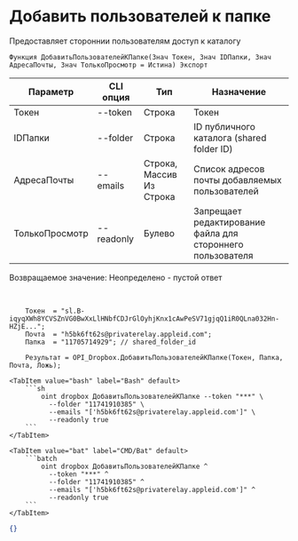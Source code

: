 ﻿---
sidebar_position: 4
---

# Добавить пользователей к папке
 Предоставляет стороннии пользователям доступ к каталогу



`Функция ДобавитьПользователейКПапке(Знач Токен, Знач IDПапки, Знач АдресаПочты, Знач ТолькоПросмотр = Истина) Экспорт`

  | Параметр | CLI опция | Тип | Назначение |
  |-|-|-|-|
  | Токен | --token | Строка | Токен |
  | IDПапки | --folder | Строка | ID публичного каталога (shared folder ID) |
  | АдресаПочты | --emails | Строка, Массив Из Строка | Список адресов почты добавляемых пользователей |
  | ТолькоПросмотр | --readonly | Булево | Запрещает редактирование файла для стороннего пользователя |

  
  Возвращаемое значение:   Неопределено - пустой ответ

<br/>




```bsl title="Пример кода"
    Токен  = "sl.B-iqyqXWh8YCVSZnVG0BwXxLlHNbfCDJrGlOyhjKnx1cAwPeSV71gjqQ1iR0QLna032Hn-HZjE...";
    Почта  = "h5bk6ft62s@privaterelay.appleid.com";
    Папка  = "11705714929"; // shared_folder_id

    Результат = OPI_Dropbox.ДобавитьПользователейКПапке(Токен, Папка, Почта, Ложь);
```
    

 <Tabs>
  
    <TabItem value="bash" label="Bash" default>
        ```sh
            oint dropbox ДобавитьПользователейКПапке --token "***" \
              --folder "11741910385" \
              --emails "['h5bk6ft62s@privaterelay.appleid.com']" \
              --readonly true
        ```
    </TabItem>
  
    <TabItem value="bat" label="CMD/Bat" default>
        ```batch
            oint dropbox ДобавитьПользователейКПапке ^
              --token "***" ^
              --folder "11741910385" ^
              --emails "['h5bk6ft62s@privaterelay.appleid.com']" ^
              --readonly true
        ```
    </TabItem>
</Tabs>


```json title="Результат"
{}
```
